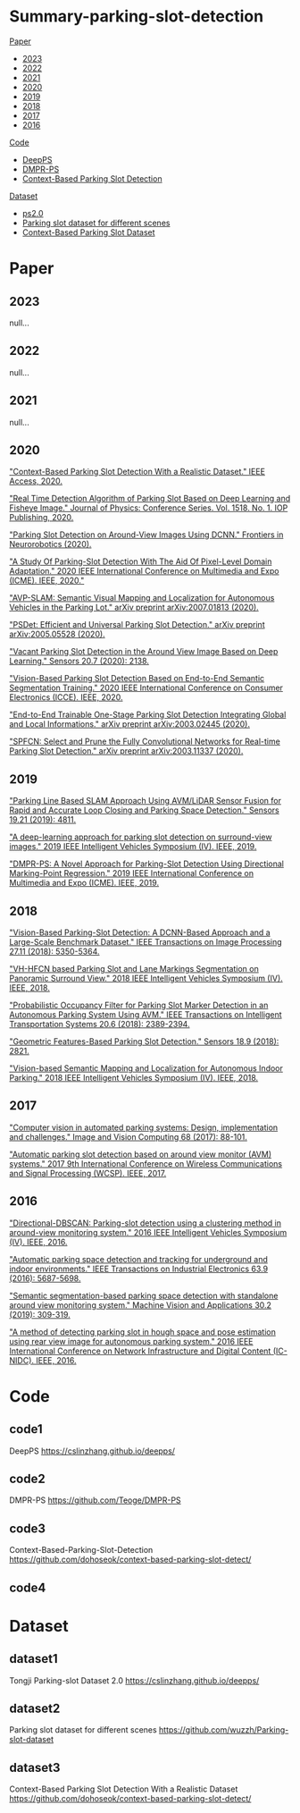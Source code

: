 # Summary-parking-slot-detection


[Paper](#Paper)
- [2023](#2023)
- [2022](#2022)
- [2021](#2021)
- [2020](#2020)
- [2019](#2019)
- [2018](#2018)
- [2017](#2017)
- [2016](#2016)

[Code](#Code)
- [DeepPS](#code1)
- [DMPR-PS](#code2)
- [Context-Based Parking Slot Detection](#code3)

[Dataset](#Dataset)
- [ps2.0](#dataset1)
- [Parking slot dataset for different scenes](#dataset2)
- [Context-Based Parking Slot Dataset](#dataset3)

# Paper

## 2023
null...

## 2022
null...

## 2021
null...

## 2020
["Context-Based Parking Slot Detection With a Realistic Dataset." IEEE Access, 2020.](https://ieeexplore.ieee.org/stamp/stamp.jsp?arnumber=9199853)

["Real Time Detection Algorithm of Parking Slot Based on Deep Learning and Fisheye Image." Journal of Physics: Conference Series. Vol. 1518. No. 1. IOP Publishing, 2020.](https://iopscience.iop.org/article/10.1088/1742-6596/1518/1/012037/pdf)

["Parking Slot Detection on Around-View Images Using DCNN." Frontiers in Neurorobotics (2020).](https://www.researchgate.net/profile/Wei_Li485/publication/343201863_Parking_Slot_Detection_on_Around-View_Images_Using_DCNN/links/5f1d68b745851515ef4aa7f7/Parking-Slot-Detection-on-Around-View-Images-Using-DCNN.pdf)

["A Study Of Parking-Slot Detection With The Aid Of Pixel-Level Domain Adaptation." 2020 IEEE International Conference on Multimedia and Expo (ICME). IEEE, 2020."](https://ieeexplore.ieee.org/abstract/document/9102928)

["AVP-SLAM: Semantic Visual Mapping and Localization for Autonomous Vehicles in the Parking Lot." arXiv preprint arXiv:2007.01813 (2020).](https://arxiv.org/abs/2007.01813)

["PSDet: Efficient and Universal Parking Slot Detection." arXiv preprint arXiv:2005.05528 (2020).](https://arxiv.org/pdf/2005.05528.pdf)

["Vacant Parking Slot Detection in the Around View Image Based on Deep Learning." Sensors 20.7 (2020): 2138.](https://www.mdpi.com/1424-8220/20/7/2138/htm)

["Vision-Based Parking Slot Detection Based on End-to-End Semantic Segmentation Training." 2020 IEEE International Conference on Consumer Electronics (ICCE). IEEE, 2020.](https://ieeexplore.ieee.org/abstract/document/9043164)

["End-to-End Trainable One-Stage Parking Slot Detection Integrating Global and Local Informations." arXiv preprint arXiv:2003.02445 (2020).](https://arxiv.org/abs/2003.02445)

["SPFCN: Select and Prune the Fully Convolutional Networks for Real-time Parking Slot Detection." arXiv preprint arXiv:2003.11337 (2020).](https://arxiv.org/abs/2003.11337)

## 2019

["Parking Line Based SLAM Approach Using AVM/LiDAR Sensor Fusion for Rapid and Accurate Loop Closing and Parking Space Detection." Sensors 19.21 (2019): 4811.](https://www.mdpi.com/1424-8220/19/21/4811/htm)

["A deep-learning approach for parking slot detection on surround-view images." 2019 IEEE Intelligent Vehicles Symposium (IV). IEEE, 2019.](https://ieeexplore.ieee.org/abstract/document/8813777/)

["DMPR-PS: A Novel Approach for Parking-Slot Detection Using Directional Marking-Point Regression." 2019 IEEE International Conference on Multimedia and Expo (ICME). IEEE, 2019.](https://ieeexplore.ieee.org/abstract/document/8784735)

## 2018

["Vision-Based Parking-Slot Detection: A DCNN-Based Approach and a Large-Scale Benchmark Dataset." IEEE Transactions on Image Processing 27.11 (2018): 5350-5364.](https://www.researchgate.net/profile/Ying_Shen37/publication/319574999_Vision-based_parking-slot_detection_A_benchmark_and_a_learning-based_approach/links/5bdd00ef92851c6b27a2a052/Vision-based-parking-slot-detection-A-benchmark-and-a-learning-based-approach.pdf)

["VH-HFCN based Parking Slot and Lane Markings Segmentation on Panoramic Surround View." 2018 IEEE Intelligent Vehicles Symposium (IV). IEEE, 2018.](https://arxiv.org/pdf/1804.07027.pdf)

["Probabilistic Occupancy Filter for Parking Slot Marker Detection in an Autonomous Parking System Using AVM." IEEE Transactions on Intelligent Transportation Systems 20.6 (2018): 2389-2394.](https://ieeexplore.ieee.org/abstract/document/8424185)

["Geometric Features-Based Parking Slot Detection." Sensors 18.9 (2018): 2821.](https://www.mdpi.com/1424-8220/18/9/2821)

["Vision-based Semantic Mapping and Localization for Autonomous Indoor Parking." 2018 IEEE Intelligent Vehicles Symposium (IV). IEEE, 2018.](https://arxiv.org/pdf/1809.09929.pdf)

## 2017

["Computer vision in automated parking systems: Design, implementation and challenges." Image and Vision Computing 68 (2017): 88-101.](https://www.sciencedirect.com/science/article/pii/S0262885617301105)

["Automatic parking slot detection based on around view monitor (AVM) systems." 2017 9th International Conference on Wireless Communications and Signal Processing (WCSP). IEEE, 2017.](https://ieeexplore.ieee.org/abstract/document/8170903)

## 2016
["Directional-DBSCAN: Parking-slot detection using a clustering method in around-view monitoring system." 2016 IEEE Intelligent Vehicles Symposium (IV). IEEE, 2016.](https://ieeexplore.ieee.org/abstract/document/7535409)

["Automatic parking space detection and tracking for underground and indoor environments." IEEE Transactions on Industrial Electronics 63.9 (2016): 5687-5698.](https://web.yonsei.ac.kr/jksuhr/papers/Automatic%20Parking%20Space%20Detection%20and%20Tracking%20for%20Underground%20and%20Indoor%20Environments.pdf)

["Semantic segmentation-based parking space detection with standalone around view monitoring system." Machine Vision and Applications 30.2 (2019): 309-319.](https://www.researchgate.net/publication/328640756_Semantic_segmentation-based_parking_space_detection_with_standalone_around_view_monitoring_system)

["A method of detecting parking slot in hough space and pose estimation using rear view image for autonomous parking system." 2016 IEEE International Conference on Network Infrastructure and Digital Content (IC-NIDC). IEEE, 2016.](https://ieeexplore.ieee.org/abstract/document/7974615)

# Code

## code1
DeepPS
https://cslinzhang.github.io/deepps/

## code2
DMPR-PS
https://github.com/Teoge/DMPR-PS

## code3
Context-Based-Parking-Slot-Detection
https://github.com/dohoseok/context-based-parking-slot-detect/

## code4


# Dataset

## dataset1
Tongji Parking-slot Dataset 2.0
https://cslinzhang.github.io/deepps/

## dataset2
Parking slot dataset for different scenes
https://github.com/wuzzh/Parking-slot-dataset

## dataset3
Context-Based Parking Slot Detection With a Realistic Dataset
https://github.com/dohoseok/context-based-parking-slot-detect/


